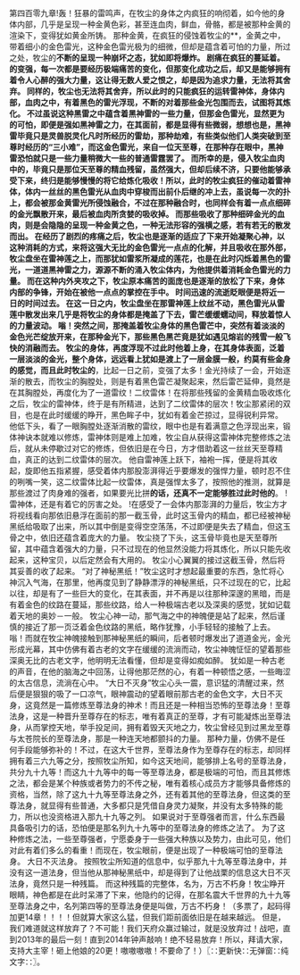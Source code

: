 第四百零九章!轰！狂暴的雷鸣声，在牧尘的身体之内疯狂的响彻着，如今他的身体内部，几乎是呈现一种金黄色彩，甚至连血肉，鲜血，骨骼，都是被那种金黄的渲染下，变得犹如黄金所铸。
那种金黄，在疯狂的侵蚀着牧尘的**，金黄之中，带着细小的金色雷光，这种金色雷光极为的细微，但却是蕴含着可怕的力量，所过之处，牧尘的**不断的呈现一种崩坏之态，犹如即将爆炸。
剧痛在疯狂的蔓延着。
**的变强，每一次都是要经历极端痛苦的变化，但那变化成功之后，却又是能够拥有着令人心醉的强大力量，这让得无数人爱之恨之，却是因为追求力量，无法将其舍弃。
同样的，牧尘也无法将其舍弃，所以此时的只能疯狂的运转雷神体，身体内部，血肉之中，有着黑色的雷光浮现，不断的对着那些金光包围而去，试图将其炼化。
不过虽说这种黑雷之中蕴含着黑神雷的一些力量，但那金色雷光，显然更为的可怕，即便是强如黑神雷之力，在其面前，都是显得有些微弱，想想也是，黑神雷毕竟只是灵兽脱灵化凡时所经历的雷劫，那种劫难，有些类似他们人类突破到至尊时经历的“三小难”，而这金色雷光，来自一位天至尊，在那种存在眼中，黑神雷恐怕就只是一些力量稍微大一些的普通雷霆罢了。
而所幸的是，侵入牧尘血肉中的，毕竟只是那位天至尊的精血残留，虽然强大，但却后续不济，只要他能够承受下来，终归是能够慢慢的将它给炼化吸收！所以，此时的牧尘疯狂的催动着雷神体，体内一丝丝的黑色雷光从血肉中穿梭而出前仆后继的冲上去，虽说每一次的扑上，都会被那金黄雷光所侵蚀融合，不过在那种融合时，也同样会有着一点点细碎的金光飘散开来，最后被血肉所贪婪的吸收掉。
而那些吸收了那种细碎金光的血肉，则是会隐隐的呈现一种金黄之色，一种无法形容的强横之感，若有若无的散发而出。
在经历了剧烈的疼痛之后，牧尘也是逐渐的适应了下来开始凝聚心神，以这种消耗的方式，来将这强大无比的金色雷光一点点的化解，并且吸收在那外部，牧尘盘坐在雷神莲之上，而那犹如雷浆所凝成的莲花，也是在此时闪烁着黑色的雷光，一道道黑神雷之力，源源不断的涌入牧尘体内，为他提供着消耗金色雷光的力量。
而在这种内外夹攻之下，牧尘原本痛苦的面庞也是逐渐的放松了下来，身体内部的争锋，开始在被他一点点的掌控在手中。
时间迅速的流逝眨眼便是将近一日的时间过去。
在这一日之内，牧尘盘坐在那雷神莲上纹丝不动，黑色雷光从雷莲中散发出来几乎是将牧尘的身体都是掩盖了下去，雷芒缓缓蠕动间，释放着惊人的力量波动。
嗡！突然之间，那掩盖着牧尘身体的黑色雷芒中，突然有着淡淡的金色光芒绽放开来，在那种金光下，那些黑色黑芒竟是犹如遇见熔岩的残雪一般飞快的消融而去。
牧尘的身体，再度浮现不过此时他**着上身，在其身体表面，泛着一层淡淡的金光，整个身体，远远看上犹如是渡上了一层金膜一般，约莫有些金身的感觉，而且此时牧尘的**，比起一日之前，变强了太多！金光持续了一会，开始逐渐的散去，而牧尘的胸膛处，则是有着黑色雷芒凝聚起来，然后雷芒延伸，竟然是在其胸膛处，再度化为了一道雷纹！二纹雷体！在将那些残留的金黄精血吸收炼化之后，牧尘的雷神体，终于是有所精进，达到了二纹雷体的层次！牧尘那紧闭的双目，也是在此时缓缓的睁开，黑色眸子中，犹如有着金芒掠过，显得锐利异常。
他低下头，看了一眼胸膛处逐渐消散的雷纹，眼中也是有着满意之色浮现出来，锻体神诀本就难以修炼，雷神体则是难上加难，牧尘自从获得这雷神体完整修炼之法后，就从未停歇过对它的修炼，但依旧是在今日，方才借助着这一丝丝天至尊精血，真正的达到二纹雷体的层次。
他自雷神莲上跃下，袖袍一挥，便是将其收起，旋即他五指紧握，感受着体内那股澎湃得近乎要爆发的强悍力量，顿时忍不住的咧嘴一笑，这二纹雷体比起一纹雷体，真是强悍太多了，按照他的推测，就算是那些渡过了肉身难的强者，如果要光比拼**的话，还真不一定能够胜过此时他的**。
!雷神体，还是有着它的厉害之处。
!在感受了一会体内那澎湃的力量后，牧尘方才将视线看向那依旧悬浮在面前的那一截玉骨，此时这玉骨内的精血，都已经被神秘黑纸给吸取了出来，所以其中倒是变得空空荡荡，不过即便是失去了精血，但这玉骨之中，依旧还蕴含着庞大的力量。
牧尘挠了下头，这玉骨毕竟也是天至尊所留，其中蕴含着强大的力量，只不过现在的他显然没能力将其炼化，所以只能先收起来，这种宝贝，以后定然会有大用的。
牧尘小心翼翼的接过这截玉骨，然后将其妥善的收了起来。
“对了神秘黑纸！”牧尘这时才想起最重要的东西，急忙将心神沉入气海，在那里，他再度见到了静静漂浮的神秘黑纸，只不过现在的它，比起以往，却是有了一些巨大的变化，在其表面，并不再是以往那种深邃的黑暗，而是有着金色的纹路在蔓延，那些纹路，给人一种极端古老以及深奥的感觉，犹如记载着天地的奥妙－一般。
牧尘心神一动，那气海之中的神魄便是站了起来，然后谨慎的接近了那一页泛着金色纹路的黑纸，略作犹豫，小手轻轻的接触了上去。
嗡！而就在牧尘神魄接触到那神秘黑纸的瞬间，后者顿时爆发出了道道金光，金光形成光幕，其中仿佛有着古老的文字在缓缓的流淌而动，牧尘神魄怔怔的望着那些深奥无比的古老文字，他明明无法看懂，但却是变得如痴如醉。
犹如是一种古老的声音，在他的脑海之中回荡，让得他那茫然的心，有着一种顿悟之感，一些晦涩的太古信息，流淌在心中。
“大日不灭身”牧尘心头一震，意识猛的清醒过来，然后便是狠狠的吸了一口凉气，眼神震动的望着眼前那古老的金色文字，大日不灭身，这竟然是一篇修炼至尊法身的神术！而且还是一种相当恐怖的至尊法身！至尊法身，这是一种晋升至尊存在的标志，唯有着真正的至尊，才有可能凝炼出至尊法身，从而掌控天地，举手投足间，拥有着毁天灭地之力，牧尘曾经见到过黑龙至尊与太苍院长的至尊法身，那是一种连天地都颤抖的力量。
那种力量，仿佛不是任何手段能够弥补的！不过，在这大千世界，至尊法身作为至尊存在的标志，却同样拥有着三六九等之分，按照牧尘所知，如今这天地间，能够排上名号的至尊法身，共分九十九等！而这九十九等中的每一等至尊法身，都是极端的可怕，而且其修炼之法，都会是某个种族或者势力的不传之秘，唯有着核心成员方才能够具备修炼的资格，当然，除了这九十九等至尊法身之外，还有着其他的至尊法身，但这类的至尊法身，就显得有些普通，大多都只是凭借自身灵力凝聚，并没有太多特殊的能力，所以也没资格进入那九十九等之列。
如果说对于至尊强者而言，什么东西最具备吸引力的话，恐怕便是那名列九十九等中的至尊法身的修炼之法了。
为了这种修炼之法，一些至尊强者，宁愿委身于一些强大种族以及势力，由此可见，他们对此有着们多么的看重！而现在，牧尘眼前，便是出现了一种极端可怕的至尊法身。
大日不灭法身。
按照牧尘所知道的信息中，似乎那九十九等至尊法身中，并没有这一道法身，但当他从那神秘黑纸中，却是得到了让他战栗的信息这大日不灭法身，竟然只是一种残篇。
而这种残篇的完整体，名为，万古不朽身！牧尘睁开眼睛，神色都是在此时呆滞了下来，他隐约的记得，在那名震大千世界的九十九等至尊法身之中，名列第四等的至尊法身便是叫做，万古不朽身！（多票了，起码得加更14章！！！！但就算大家这么猛，但我们距前面依旧是在越来越远。
但是，我们难道就这样放弃了？不可能！我们天府众赢过输过，就是没放弃过！战吧，直到2013年的最后一刻！直到2014年钟声敲响！绝不轻易放弃！所以，拜请大家，支持大主宰！砸上他娘的20更！嗷嗷嗷嗷！不要命了！）〖∷更新快∷无弹窗∷纯文字∷〗。
